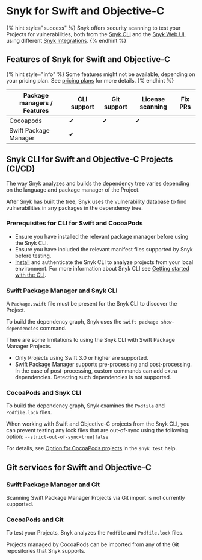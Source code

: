 # Snyk for Swift and Objective-C

{% hint style="success" %}
Snyk offers security scanning to test your Projects for vulnerabilities, both from the [Snyk CLI](../../../snyk-cli/) and the [Snyk Web UI](../../../getting-started/quickstart/create-a-snyk-account/logging-in-to-an-existing-account.md), using different [Snyk Integrations](../../../integrations/).
{% endhint %}

## Features of Snyk for Swift and Objective-C

{% hint style="info" %}
Some features might not be available, depending on your pricing plan. See [pricing plans](https://snyk.io/plans/) for more details.
{% endhint %}

| Package managers / Features | CLI support | Git support | License scanning | Fix PRs |
| --------------------------- | ----------- | ----------- | ---------------- | ------- |
| Cocoapods                   | ✔︎          | ✔︎          | ✔︎               |         |
| Swift Package Manager       | ✔︎          |             |                  |         |

## Snyk CLI for Swift and Objective-C Projects (CI/CD)

The way Snyk analyzes and builds the dependency tree varies depending on the language and package manager of the Project.

After Snyk has built the tree, Snyk uses the vulnerability database to find vulnerabilities in any packages in the dependency tree.

### **Prerequisites for CLI for Swift and CocoaPods**

* Ensure you have installed the relevant package manager before using the Snyk CLI.
* Ensure you have included the relevant manifest files supported by Snyk before testing.
* [Install](../../../snyk-cli/install-the-snyk-cli/) and authenticate the Snyk CLI to analyze projects from your local environment. For more information about Snyk CLI see [Getting started with the CLI](../../../snyk-cli/getting-started-with-the-cli.md).

### Swift Package Manager and Snyk CLI

A `Package.swift` file must be present for the Snyk CLI to discover the Project.

To build the dependency graph, Snyk uses the `swift package show-dependencies`  command.&#x20;

There are some limitations to using the Snyk CLI with Swift Package Manager Projects.

* Only Projects using Swift 3.0 or higher are supported.
* Swift Package Manager supports pre-processing and post-processing. In the case of post-processing, custom commands can add extra dependencies. Detecting such dependencies is not supported.

### **CocoaPods** and Snyk CLI

To build the dependency graph, Snyk examines the `Podfile` and `Podfile.lock` files.

When working with Swift and Objective-C projects from the Snyk CLI, you can prevent testing any lock files that are out-of-sync using the following option: `--strict-out-of-sync=true|false`

For details, see [Option for CocoaPods projects](https://docs.snyk.io/snyk-cli/commands/test#option-for-cocoapods-projects) in the `snyk test` help.

## Git services for Swift and Objective-C

### Swift Package Manager and Git

Scanning Swift Package Manager Projects via Git import is not currently supported.

### CocoaPods and Git

To test your Projects, Snyk analyzes the `Podfile` and `Podfile.lock` files.

Projects managed by CocoaPods can be imported from any of the Git repositories that Snyk supports.
